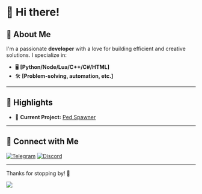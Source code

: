 # 👋 Hi there!

## 🚀 About Me
I'm a passionate **developer** with a love for building efficient and creative solutions. I specialize in:
- 🖥️ **[Python/Node/Lua/C++/C#/HTML]**
- 🛠️ **[Problem-solving, automation, etc.]**

---

## 🌟 Highlights
- 🔧 **Current Project:** [Ped Spawner](https://store.dvrst.fun)

---

## 💬 Connect with Me
[![Telegram](https://img.shields.io/badge/-Telegram-2CA5E0?style=flat-square&logo=telegram&logoColor=white)](https://t.me/nrware) [![Discord](https://img.shields.io/badge/-Discord-5865F2?style=flat-square&logo=discord&logoColor=white)](https://discord.com/users/987620972515450912)

---

Thanks for stopping by! 🎉

![](https://komarev.com/ghpvc/?username=NakaRdev&abbreviated=true)
